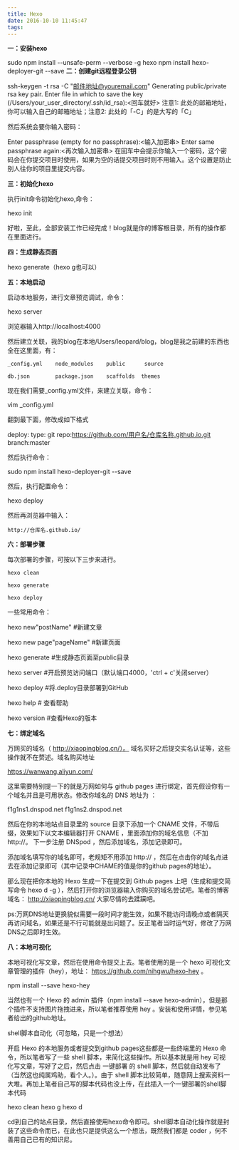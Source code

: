 ```yaml
---
title: Hexo
date: 2016-10-10 11:45:47
tags:
---
```

**一：安装hexo**

  sudo npm install --unsafe-perm --verbose -g hexo
  npm install hexo-deployer-git --save
**二：创建git远程登录公钥**

  ssh-keygen -t rsa -C "邮件地址@youremail.com"
  Generating public/private rsa key pair.
  Enter file in which to save the key (/Users/your_user_directory/.ssh/id_rsa):<回车就好>
注意1: 此处的邮箱地址，你可以输入自己的邮箱地址；注意2: 此处的「-C」的是大写的「C」

然后系统会要你输入密码：

  Enter passphrase (empty for no passphrase):<输入加密串>
  Enter same passphrase again:<再次输入加密串>
在回车中会提示你输入一个密码，这个密码会在你提交项目时使用，如果为空的话提交项目时则不用输入。这个设置是防止别人往你的项目里提交内容。

**三：初始化hexo**

执行init命令初始化hexo,命令：

  hexo init

好啦，至此，全部安装工作已经完成！blog就是你的博客根目录，所有的操作都在里面进行。

**四：生成静态页面**

  hexo generate（hexo g也可以）

**五：本地启动**

启动本地服务，进行文章预览调试，命令：

  hexo server

浏览器输入http://localhost:4000

然后建立关联，我的blog在本地/Users/leopard/blog，blog是我之前建的东西也全在这里面，有：

    _config.yml    node_modules    public      source

    db.json        package.json    scaffolds  themes

现在我们需要_config.yml文件，来建立关联，命令：

vim _config.yml

翻到最下面，修改成如下格式

  deploy:
  type: git
  repo:https://github.com/用户名/仓库名称.github.io.git
  branch:master

然后执行命令：

  sudo npm install hexo-deployer-git --save


然后，执行配置命令：

  hexo deploy

然后再浏览器中输入：
  
    http://仓库名.github.io/
    
**六：部署步骤**

每次部署的步骤，可按以下三步来进行。

    hexo clean

    hexo generate

    hexo deploy

一些常用命令：

hexo new"postName" #新建文章

hexo new page"pageName" #新建页面

hexo generate #生成静态页面至public目录

hexo server #开启预览访问端口（默认端口4000，'ctrl + c'关闭server）

hexo deploy #将.deploy目录部署到GitHub

hexo help # 查看帮助

hexo version #查看Hexo的版本

**七：绑定域名**

万网买的域名（ http://xiaopingblog.cn/）。 域名买好之后提交实名认证等，这些操作就不在赘述。域名购买地址 

  https://wanwang.aliyun.com/ 

这里需要特别提一下的就是万网如何与 github pages 进行绑定，首先假设你有一个域名并且是可用状态。修改你域名的 DNS 地址为 ：  

  f1g1ns1.dnspod.net 
  f1g1ns2.dnspod.net
    
然后在你的本地站点目录里的 source 目录下添加一个 CNAME 文件，不带后缀，效果如下以文本编辑器打开 CNAME ，里面添加你的域名信息（不加http://。
下一步注册 DNSpod ，然后添加域名，添加记录即可。

添加域名填写你的域名即可，老规矩不用添加 http:// ，然后在点击你的域名点进去在添加记录即可（其中记录中CHAME的值是你的github pages的地址）。

那么现在把你本地的 Hexo 生成一下在提交到 Github pages 上吧（生成和提交简写命令 hexo d -g ），然后打开你的浏览器输入你购买的域名尝试吧。笔者的博客域名： http://xiaopingblog.cn/ 大家尽情的去蹂躏吧。

ps:万网DNS地址更换貌似需要一段时间才能生效，如果不能访问请晚点或者隔天再访问域名，如果还是不行可能就是出问题了。反正笔者当时运气好，修改了万网DNS之后即时生效。

**八：本地可视化**

本地可视化写文章，然后在使用命令提交上去。笔者使用的是一个 hexo 可视化文章管理的插件（hey），地址： https://github.com/nihgwu/hexo-hey 。

  npm install --save hexo-hey

当然也有一个 Hexo 的 admin 插件（npm install --save hexo-admin），但是那个插件不支持图片拖拽进来，所以笔者推荐使用 hey 。安装和使用详情，参见笔者给出的github地址。

shell脚本自动化（可忽略，只是一个想法）

开启 Hexo 的本地服务或者提交到github pages这些都是一些终端里的 Hexo 命令，所以笔者写了一些 shell 脚本，来简化这些操作。所以基本就是用 hey 可视化写文章，写好了之后，然后点击 一键部署 的 shell 脚本，然后就自动发布了（当然这也纯属鸡助，看个人。）。由于 shell 脚本比较简单，随意网上搜索资料一大堆。再加上笔者自己写的脚本代码也没上传，在此插入一个一键部署的shell脚本代码

  hexo clean
  hexo g
  hexo d

cd到自己的站点目录，然后直接使用hexo命令即可。shell脚本自动化操作就是封装了这些命令而已，在此也只是提供这么一个想法，既然我们都是 coder ，何不善用自己已有的知识尼。